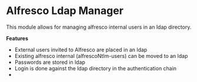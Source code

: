 # Alfresco Ldap Manager

This module allows for managing alfresco internal users in an ldap directory.

__Features__
* External users invited to Alfresco are placed in an ldap
* Existing alfresco internal (alfrescoNtlm-users) can be moved to an ldap
* Passwords are stored in ldap
* Login is done against the ldap directory in the authentication chain
* 
